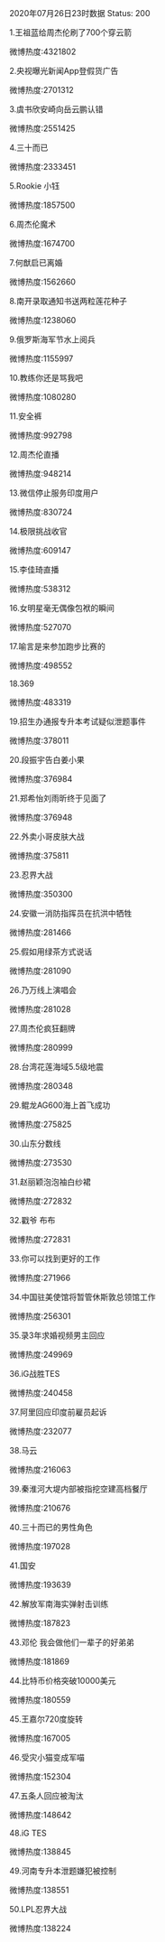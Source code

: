 2020年07月26日23时数据
Status: 200

1.王祖蓝给周杰伦刷了700个穿云箭

微博热度:4321802

2.央视曝光新闻App登假货广告

微博热度:2701312

3.虞书欣安崎向岳云鹏认错

微博热度:2551425

4.三十而已

微博热度:2333451

5.Rookie 小钰

微博热度:1857500

6.周杰伦魔术

微博热度:1674700

7.何猷启已离婚

微博热度:1562660

8.南开录取通知书送两粒莲花种子

微博热度:1238060

9.俄罗斯海军节水上阅兵

微博热度:1155997

10.教练你还是骂我吧

微博热度:1080280

11.安全裤

微博热度:992798

12.周杰伦直播

微博热度:948214

13.微信停止服务印度用户

微博热度:830724

14.极限挑战收官

微博热度:609147

15.李佳琦直播

微博热度:538312

16.女明星毫无偶像包袱的瞬间

微博热度:527070

17.喻言是来参加跑步比赛的

微博热度:498552

18.369

微博热度:483319

19.招生办通报专升本考试疑似泄题事件

微博热度:378011

20.段振宇告白姜小果

微博热度:376984

21.郑希怡刘雨昕终于见面了

微博热度:376948

22.外卖小哥皮肤大战

微博热度:375811

23.忍界大战

微博热度:350300

24.安徽一消防指挥员在抗洪中牺牲

微博热度:281466

25.假如用绿茶方式说话

微博热度:281090

26.乃万线上演唱会

微博热度:281028

27.周杰伦疯狂翻牌

微博热度:280999

28.台湾花莲海域5.5级地震

微博热度:280348

29.鲲龙AG600海上首飞成功

微博热度:275825

30.山东分数线

微博热度:273530

31.赵丽颖泡泡袖白纱裙

微博热度:272832

32.戳爷 布布

微博热度:272831

33.你可以找到更好的工作

微博热度:271966

34.中国驻美使馆将暂管休斯敦总领馆工作

微博热度:256301

35.录3年求婚视频男主回应

微博热度:249969

36.iG战胜TES

微博热度:240458

37.阿里回应印度前雇员起诉

微博热度:232077

38.马云

微博热度:216063

39.秦淮河大堤内部被指挖空建高档餐厅

微博热度:210676

40.三十而已的男性角色

微博热度:197028

41.国安

微博热度:193639

42.解放军南海实弹射击训练

微博热度:187823

43.邓伦 我会做他们一辈子的好弟弟

微博热度:181869

44.比特币价格突破10000美元

微博热度:180559

45.王嘉尔720度旋转

微博热度:167005

46.受灾小猫变成军喵

微博热度:152304

47.五条人回应被淘汰

微博热度:148642

48.iG TES

微博热度:138845

49.河南专升本泄题嫌犯被控制

微博热度:138551

50.LPL忍界大战

微博热度:138224

